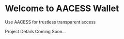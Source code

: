 # Welcome to AACESS Wallet

Use AACESS for trustless transparent access

Project Details Coming Soon...
